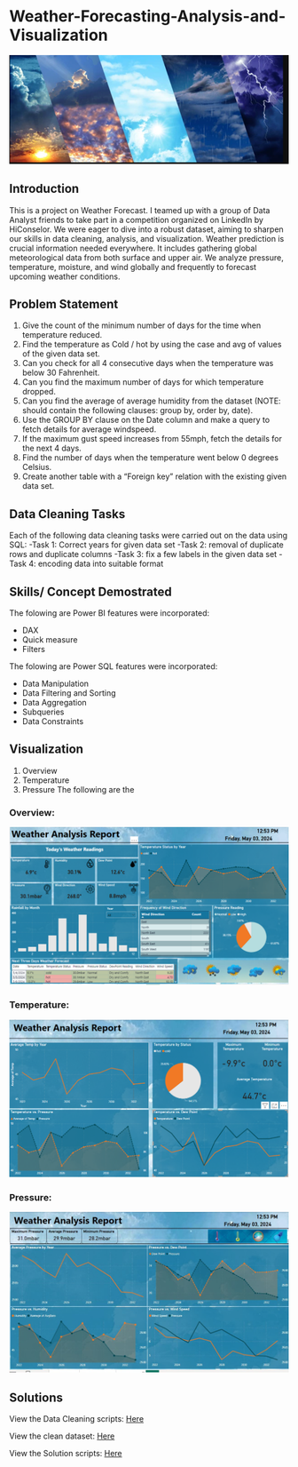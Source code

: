 # Weather-Forecasting-Analysis-and-Visualization

![image](Weather_forcast..PNG)

## Introduction
This is a  project on Weather Forecast. I teamed up with a group of Data Analyst friends to take part in a competition organized on LinkedIn by HiConselor. We were eager to dive into a robust dataset, aiming to sharpen our skills in data cleaning, analysis, and visualization. 
Weather prediction is crucial information needed everywhere. It includes gathering global meteorological data from both surface and upper air. We analyze pressure, temperature, moisture, and wind globally and frequently to forecast upcoming weather conditions.

## Problem Statement
1. Give the count of the minimum number of days for the time when temperature reduced.
2. Find the temperature as Cold / hot by using the case and avg of values of the given data set.
3. Can you check for all 4 consecutive days when the temperature was below 30 Fahrenheit.
4. Can you find the maximum number of days for which temperature dropped.
5. Can you find the average of average humidity from the dataset (NOTE: should contain the following clauses: group by, order by, date).
6. Use the GROUP BY clause on the Date column and make a query to fetch details for average windspeed.
7. If the maximum gust speed increases from 55mph, fetch the details for the next 4 days.
8. Find the number of days when the temperature went below 0 degrees Celsius.
9. Create another table with a “Foreign key” relation with the existing given data set.

## Data Cleaning Tasks
Each of the following data cleaning tasks were carried out on the data using SQL:
-Task 1: Correct years for given data set
-Task 2: removal of duplicate rows and duplicate columns
-Task 3: fix a few labels in the given data set
-Task 4: encoding data into suitable format

## Skills/ Concept Demostrated
The folowing are Power BI features were incorporated:
- DAX
- Quick measure
- Filters
  
The folowing are Power SQL features were incorporated:
- Data Manipulation
- Data Filtering and Sorting
- Data Aggregation
- Subqueries
- Data Constraints

## Visualization
1. Overview
2. Temperature
3. Pressure
The following are the
### Overview: 
![](Dashboard1.PNG)

### Temperature:
![](Dashoard2.PNG)

### Pressure:
![](Dashboard3.JPG)

## Solutions
View the Data Cleaning scripts: [Here](https://github.com/idlawal/Weather-Forecasting-Analysis-and-Visualization/blob/main/Clean%20Date.csv)

View the clean dataset: [Here](https://github.com/idlawal/Weather-Forecasting-Analysis-and-Visualization/blob/main/Data%20Cleaning%20Script.sql)

View the Solution scripts: [Here](https://github.com/idlawal/Weather-Forecasting-Analysis-and-Visualization/blob/main/Solution%20Script.sql)
